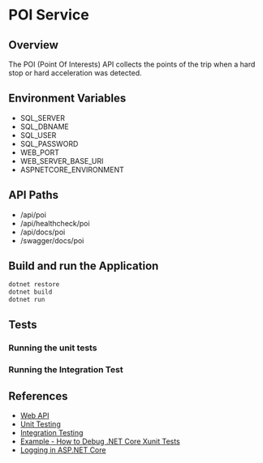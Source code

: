 
# POI Service

## Overview

The POI (Point Of Interests) API collects the points of the trip when a hard stop or hard acceleration was detected.

## Environment Variables

- SQL_SERVER
- SQL_DBNAME
- SQL_USER
- SQL_PASSWORD
- WEB_PORT
- WEB_SERVER_BASE_URI
- ASPNETCORE_ENVIRONMENT

## API Paths

- /api/poi
- /api/healthcheck/poi
- /api/docs/poi
- /swagger/docs/poi

## Build and run the Application

```bash
dotnet restore
dotnet build
dotnet run
```

## Tests

### Running the unit tests

### Running the Integration Test

## References

* [Web API](https://docs.microsoft.com/en-us/aspnet/core/tutorials/first-web-api)
* [Unit Testing](https://docs.microsoft.com/en-us/dotnet/core/testing/unit-testing-with-dotnet-test?view=aspnetcore-2.1)
* [Integration Testing](https://docs.microsoft.com/en-us/aspnet/core/test/integration-tests?view=aspnetcore-2.1)
* [Example - How to Debug .NET Core Xunit Tests](https://github.com/nickolasacosta/dotnetcore-xunit-debugging)
* [Logging in ASP.NET Core](https://docs.microsoft.com/en-us/aspnet/core/fundamentals/logging/?view=aspnetcore-2.1&tabs=aspnetcore2x)